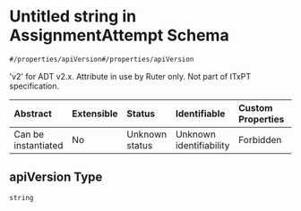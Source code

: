 # Untitled string in AssignmentAttempt Schema

```txt
#/properties/apiVersion#/properties/apiVersion
```

'v2' for ADT v2.x. Attribute in use by Ruter only. Not part of ITxPT specification.

| Abstract            | Extensible | Status         | Identifiable            | Custom Properties | Additional Properties | Access Restrictions | Defined In                                                                                                 |
| :------------------ | :--------- | :------------- | :---------------------- | :---------------- | :-------------------- | :------------------ | :--------------------------------------------------------------------------------------------------------- |
| Can be instantiated | No         | Unknown status | Unknown identifiability | Forbidden         | Allowed               | none                | [assignment-attempt.json*](../../schema/driver-interaction/assignment-attempt.json "open original schema") |

## apiVersion Type

`string`
